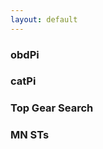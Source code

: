 ```yaml
---
layout: default
---
```


<section id="projects">
    <div class="container">
        <div class="item flex-50 has-centered-content project-item has-gutter zoom-on-hover">
            <a href="/projects/obdpi/"></a>
            <h3>obdPi</h3>
            <div class="background-image-wrapper">
                <div style="background-image: url('https://assets.bpwalters.com/images/obdpi.jpg');"></div>
            </div>
        </div>
        <div class="item flex-50 has-centered-content project-item has-gutter zoom-on-hover">
            <a href="/projects/catpi/"></a>
            <h3>catPi</h3>
            <div class="background-image-wrapper">
                <div style="background-image: url('https://assets.bpwalters.com/images/catpi.jpg');"></div>
            </div>
        </div>
        <div class="item flex-50 has-centered-content project-item has-gutter zoom-on-hover">
            <a href="/projects/top-gear-search/"></a>
            <h3>Top Gear Search</h3>
            <div class="background-image-wrapper">
                <div style="background-image: url('https://assets.bpwalters.com/images/top_gear_search.png');"></div>
            </div>
        </div>
        <div class="item flex-50 has-centered-content project-item has-gutter zoom-on-hover">
            <a href="/projects/mnstoc/"></a>
            <h3>MN STs</h3>
            <div class="background-image-wrapper">
                <div style="background-image: url('https://assets.bpwalters.com/images/mnstoc.png');"></div>
            </div>
        </div>
    </div>
</section>